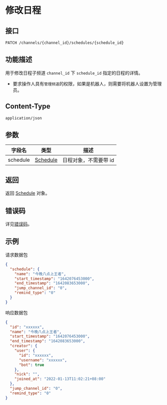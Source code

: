 # 修改日程

## 接口

`PATCH /channels/{channel_id}/schedules/{schedule_id}`

## 功能描述

用于修改日程子频道 `channel_id` 下 `schedule_id` 指定的日程的详情。

- 要求操作人具有`管理频道`的权限，如果是机器人，则需要将机器人设置为管理员。

## Content-Type

`application/json`

## 参数

| 字段名   | 类型                          | 描述                  |
| -------- | ----------------------------- | --------------------- |
| schedule | [Schedule](model.md#schedule) | 日程对象，不需要带 id |

## 返回

返回 [Schedule](model.md#schedule) 对象。

## 错误码

详见[错误码](../../../../openapi/error/error.md)。

## 示例

请求数据包

```json
{
  "schedule": {
    "name": "今晚八点上王者",
    "start_timestamp": "1642076453000",
    "end_timestamp": "1642083653000",
    "jump_channel_id": "0",
    "remind_type": "0"
  }
}
```

响应数据包

```json
{
  "id": "xxxxxx",
  "name": "今晚八点上王者",
  "start_timestamp": "1642076453000",
  "end_timestamp": "1642083653000",
  "creator": {
    "user": {
      "id": "xxxxxx",
      "username": "xxxxxx",
      "bot": true
    },
    "nick": "",
    "joined_at": "2022-01-13T11:02:21+08:00"
  },
  "jump_channel_id": "0",
  "remind_type": "0"
}
```
